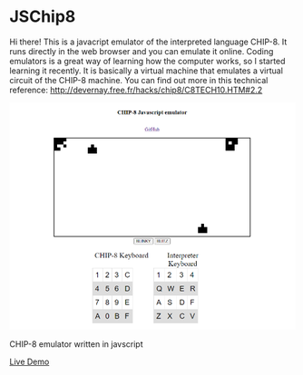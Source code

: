 JSChip8
====================

Hi there! This is a javacript emulator of the interpreted language CHIP-8. It runs directly in the web browser and you can emulate it online. Coding emulators is a great way of learning how the computer works, so I started learning it recently. It is basically a virtual machine that emulates a virtual circuit of the CHIP-8 machine. You can find out more in this technical reference: http://devernay.free.fr/hacks/chip8/C8TECH10.HTM#2.2

![alt text](https://raw.githubusercontent.com/Filipeasl/JSChip8/main/screenshot.PNG)

CHIP-8 emulator written in javscript

[Live Demo](https://filipeasl.github.io/JSChip8/)



